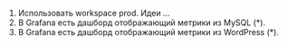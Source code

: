 1. Использовать workspace prod. Идеи ...
2. В Grafana есть дашборд отображающий метрики из MySQL (*).
3. В Grafana есть дашборд отображающий метрики из WordPress (*).
